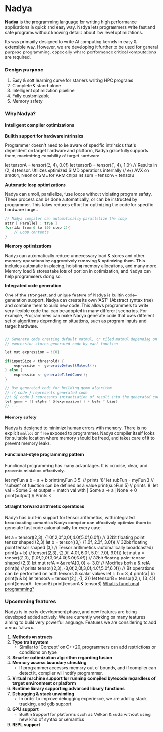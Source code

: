 # Nadya

**Nadya** is the programming language for writing high performance applications in quick and easy way.
Nadya lets programmers write fast and safe programs without knowing details about low level optimizations.

Its was primarily designed to write AI computing kernels in easy & extensible way. However,
we are developing it further to be used for general purpose programming, especially where performance critical
computations are required.

### Design purpose ###
1. Easy & soft learning curve for starters writing HPC programs
2. Complete & stand-alone
3. Intelligent optimization pipeline
4. Fully customizable
5. Memory safety

### Why Nadya?

#### Intelligent compiler optimizations

**Builtin support for hardware intrinsics**

Programmer doesn't need  to be aware of specific intrinsics that's dependent on target hardware and platform,
Nadya gracefully supports them, maximizing capability of target hardware.

<code-block lang="c#">
let tensorA = tensor((2, 4), 0.0f)
let tensorB = tensor((1, 4), 1.0f)
// Results in (2, 4) tensor. Utilizes optimized SIMD operations internally
// ex) AVX on amd64, Neon or SME for ARM chips
let sum = tensorA + tensorB
</code-block>

**Automatic loop optimizations**

Nadya can unroll, parallelize, fuse loops without violating program safety.
These process can be done automatically, or can be instructed by programmer.
This takes reduces effort for optimizing the code for specific hardware target.

```c#
// Nadya compiler can automatically parallelize the loop
attr [ Parallel : true ]
for(idx from 0 to 100 step 2){
    // Loop contents
}
```

**Memory optimizations**

Nadya can automatically reduce unnecessary load & stores and other memory operations by aggressively
removing & optimizing them. This includes automatic in-placing, hoisting memory allocations, and many more.
Memory load & stores take lots of portion in optimization, and Nadya can help programmers doing so.

**Integrated code generation**

One of the strongest, and unique feature of Nadya is builtin code-generation support.
Nadya can create its own 'AST' (Abstract syntax tree) and combine them to build new code.
This allows programmers to write very flexible code that can be adopted in many different scenarios.
For example, Programmers can make Nadya generate code that uses different set of algorithms depending on 
situations, such as program inputs and target hardware.

```c#

// Generate code creating default matmul, or tiled matmul depending on input size
// expression stores generated code by each function

let mut expression = !{0}

if(inputSize < threshold) {
    expression <- generateDefaultMatmul();
} else {
    expression <- generateTiledConv();
}

// Use generated code for building gemm algorithm
// !{ code } represents generated code
//! ${ code } represents instantiation of result into the generated code.
let gemm = !{ alpha * ${expression} } + beta * bias}
// ...
```

#### Memory safety

Nadya is designed to minimize human errors with memory. There is no explicit `malloc` or `free` exposed to programmer.
Nadya compiler itself looks for suitable location where memory should be freed, and takes care of it
to prevent memory leaks.

#### Functional-style programming pattern

Functional programming has many advantages.
It is concise, clear, and prevents mistakes effectively.

<tabs>
    <tab title="Functional">
        <code-block lang="c#">
let myFun a b = a + b
print(myFun 3 5) // prints '8'
let subFun = myFun 3 // 'subset' of function can be defined as a value
print(subFun 5) // prints '8'
        </code-block>
    </tab>
    <tab title="Pattern matching">
        <code-block lang="c#">
let val = Some 3
let output = 
    match val with
    | Some a -> a
    | None -> 0
    print(output) // Prints 3
        </code-block>
    </tab>
</tabs>


#### Straight forward arithmetic operations

Nadya has built-in support for tensor arithmetics, with integrated broadcasting semantics
Nadya compiler can effectively optimize them to generate fast code automatically for every case.

<tabs>
    <tab title="Easy tensor arithmetics">
        <code-block lang="c#">
        let a = tensor((2,3), {1,0f,2,0f,3,0f,4.0f,5.0f,6.0f}) // 32bit floating point tensor shaped (2,3)
        let b = tensor((3,), {1.0f, 2.0f, 3.0f}) // 32bit floating point tensor shaped (3,)
        // Tensor arithmetics (automatically broadcasted)
        print(a + b) // tensor((2,3), {2.0f, 4.0f, 6.0f, 5.0f, 7.0f, 9.0f})
        </code-block>
    </tab>
    <tab title="Reference">
        <code-block lang="c#">
        let mut a = tensor((2,3), {1,0f,2,0f,3,0f,4.0f,5.0f,6.0f}) // 32bit floating point tensor shaped (2,3)
        let mut refA = &a
        refA[0, 0] &lt;- 3.0f // Modifies both a & refA
        print(a) // prints tensor((2,3), {3,0f,2,0f,3,0f,4.0f,5.0f,6.0f})
        </code-block>
    </tab>
    <tab title="Bitwise operations">
        <code-block lang="c#">
        // Bit operations can be performed on both tensors & scalar values
        let a, b = 3, 4
        print(a | b)
        print(a & b)
        let tensorA = tensor((2,), {1, 2})
        let tensorB = tensor((2,), {3, 4})
        print(tensorA | tensorB)
        print(tensorA & tensorB)
        </code-block>
    </tab>
</tabs>

<seealso>
    <category ref="references">
        <a href="https://www.indeed.com/career-advice/career-development/functional-programming-languages">What is functional programming?</a>
    </category>
</seealso>

### Upcomming features

Nadya is in early-development phase, and new features are being developed added actively.
We are currently working on many features aiming to build very powerful language.
Features we are considering to add are as follows.

1. **Methods on structs**
2. **Type trait system**
   * Similar to 'Concept' on C++20, programmers can add restrictions or conditions on type
2. **Smarter optimization algorithm regarding fusion**
3. **Memory access boundary checking**
    * If programmer accesses memory out of bounds, and if compiler can detect it, compiler will notify programmer.
3. **Virtual machine support for running compiled bytecode regardless of target environment or platform**
4. **Runtime library supporting advanced library functions**
5. **Debugging & stack unwinding**
    * In order to improve debugging experience, we are adding stack tracking, and gdb support
6. **GPU support**
   * Builtin Support for platforms such as Vulkan & cuda without using new kind of syntax or semantics
7. **REPL support**
